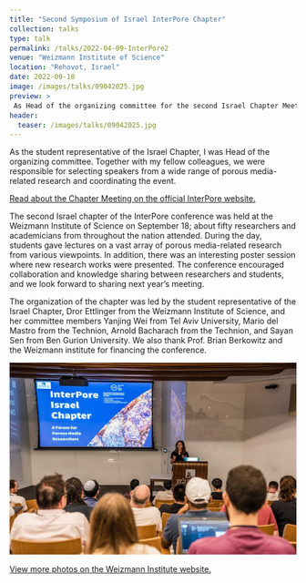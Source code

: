```yaml
---
title: "Second Symposium of Israel InterPore Chapter"
collection: talks
type: talk
permalink: /talks/2022-04-09-InterPore2
venue: "Weizmann Institute of Science"
location: "Rehovot, Israel"
date: 2022-09-18
image: /images/talks/09042025.jpg
preview: >
 As Head of the organizing committee for the second Israel Chapter Meeting of InterPore, I led the planning of a really exciting event that brought together researchers from all sorts of backgrounds, all connected by their work on porous media. It was a full day of talks, posters, and great conversations.
header:
  teaser: /images/talks/09042025.jpg
---
```

As the student representative of the Israel Chapter, I was Head of the organizing committee. Together with my fellow colleagues, we were responsible for selecting speakers from a wide range of porous media-related research and coordinating the event.

[Read about the Chapter Meeting on the official InterPore website.](https://www.interpore.org/node/1001)

The second Israel chapter of the InterPore conference was held at the Weizmann Institute of Science on September 18; about fifty researchers and academicians from throughout the nation attended. During the day, students gave lectures on a vast array of porous media-related research from various viewpoints. In addition, there was an interesting poster session where new research works were presented. The conference encouraged collaboration and knowledge sharing between researchers and students, and we look forward to sharing next year’s meeting.

The organization of the chapter was led by the student representative of the Israel Chapter, Dror Ettlinger from the Weizmann Institute of Science, and her committee members Yanjing Wei from Tel Aviv University, Mario del Mastro from the Technion, Arnold Bacharach from the Technion, and Sayan Sen from Ben Gurion University. We also thank Prof. Brian Berkowitz and the Weizmann institute for financing the conference.

![My helpful screenshot](/images/talks/09042025.jpg)

[View more photos on the Weizmann Institute website.](https://www.weizmann.ac.il/EPS/gallery/interpore-israel-chapter-sept-192022)

